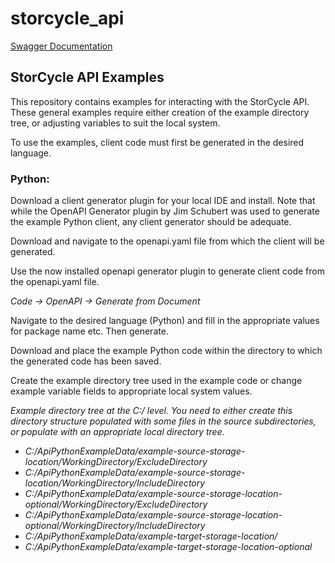 # storcycle_api

[Swagger Documentation](https://localhost/apidocs/)

## StorCycle API Examples

This repository contains examples for interacting with the StorCycle API. These general examples require either creation of the example directory tree, or adjusting variables to suit the local system.

To use the examples, client code must first be generated in the desired language.

### Python:

Download a client generator plugin for your local IDE and install. Note that while the OpenAPI Generator plugin by Jim Schubert was used to generate the example Python client, any client generator should be adequate.

Download and navigate to the openapi.yaml file from which the client will be generated.

Use the now installed openapi generator plugin to generate client code from the openapi.yaml file.


*Code -> OpenAPI -> Generate from Document*

Navigate to the desired language (Python) and fill in the appropriate values for package name etc. Then generate.

Download and place the example Python code within the directory to which the generated code has been saved.

Create the example directory tree used in the example code or change example variable fields to appropriate local system values.

*Example directory tree at the C:/ level.
You need to either create this directory structure populated with some files in the source subdirectories, or populate with an appropriate local directory tree.*

- *C:/ApiPythonExampleData/example-source-storage-location/WorkingDirectory/ExcludeDirectory*
- *C:/ApiPythonExampleData/example-source-storage-location/WorkingDirectory/IncludeDirectory*
- *C:/ApiPythonExampleData/example-source-storage-location-optional/WorkingDirectory/ExcludeDirectory*
- *C:/ApiPythonExampleData/example-source-storage-location-optional/WorkingDirectory/IncludeDirectory*
- *C:/ApiPythonExampleData/example-target-storage-location/*
- *C:/ApiPythonExampleData/example-target-storage-location-optional*

